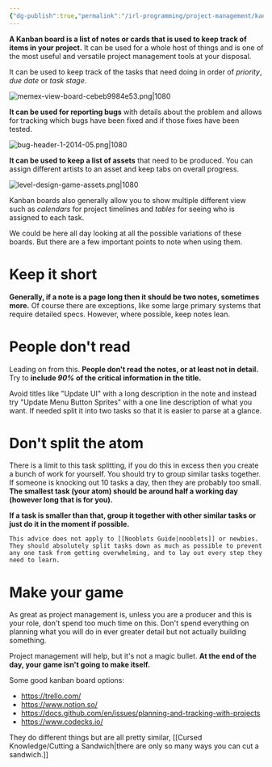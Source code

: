 ```yaml
---
{"dg-publish":true,"permalink":"/irl-programming/project-management/kanban-boards/","tags":["unfinished"]}
---
```



**A Kanban board is a list of notes or cards that is used to keep track of items in your project.** It can be used for a whole host of things and is one of the most useful and versatile project management tools at your disposal.

It can be used to keep track of the tasks that need doing in order of *priority*, *due date* or *task stage*.

![memex-view-board-cebeb9984e53.png|1080](/img/user/_Bit%20Lab%20Organisation/Bit%20Lab%20Site%20Images/memex-view-board-cebeb9984e53.png)

**It can be used for reporting bugs** with details about the problem and allows for tracking which bugs have been fixed and if those fixes have been tested.

![bug-header-1-2014-05.png|1080](/img/user/_Bit%20Lab%20Organisation/Bit%20Lab%20Site%20Images/bug-header-1-2014-05.png)

**It can be used to keep a list of assets** that need to be produced. You can assign different artists to an asset and keep tabs on overall progress.

![level-design-game-assets.png|1080](/img/user/_Bit%20Lab%20Organisation/Bit%20Lab%20Site%20Images/level-design-game-assets.png)

Kanban boards also generally allow you to show multiple different view such as *calendars* for project timelines and *tables* for seeing who is assigned to each task.

We could be here all day looking at all the possible variations of these boards. But there are a few important points to note when using them.

# Keep it short

**Generally, if a note is a page long then it should be two notes, sometimes more.** Of course there are exceptions, like some large primary systems that require detailed specs. However, where possible, keep notes lean.

# People don't read

Leading on from this. **People don't read the notes, or at least not in detail.** Try to **include *90%* of the critical information in the title.**

Avoid titles like "Update UI" with a long description in the note and instead try "Update Menu Button Sprites" with a one line description of what you want. If needed split it into two tasks so that it is easier to parse at a glance.

# Don't split the atom

There is a limit to this task splitting, if you do this in excess then you create a bunch of work for yourself. You should try to group similar tasks together. If someone is knocking out 10 tasks a day, then they are probably too small. **The smallest task (your atom) should be around half a working day (however long that is for you).**

**If a task is smaller than that, group it together with other similar tasks or just do it in the moment if possible.**

```ad-note
This advice does not apply to [[Nooblets Guide|nooblets]] or newbies. They should absolutely split tasks down as much as possible to prevent any one task from getting overwhelming, and to lay out every step they need to learn.
```

# Make your game

As great as project management is, unless you are a producer and this is your role, don't spend too much time on this. Don't spend everything on planning what you will do in ever greater detail but not actually building something.

Project management will help, but it's not a magic bullet. **At the end of the day, your game isn't going to make itself.**

Some good kanban board options:
- https://trello.com/
- https://www.notion.so/
- https://docs.github.com/en/issues/planning-and-tracking-with-projects
- https://www.codecks.io/

They do different things but are all pretty similar, [[Cursed Knowledge/Cutting a Sandwich\|there are only so many ways you can cut a sandwich.]]
